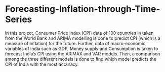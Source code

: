 # Forecasting-Inflation-through-Time-Series

In this project, Consumer Price Index (CPI) data of 100 countries in taken from the World Bank and ARIMA modelling is done to predict CPI (which is a measure of Inflation) for the future. Further, data of macro-economic variables of India such as GDP, Money supply and Consumption is taken to forecast India’s CPI using the ARIMAX and VAR models. Then, a comparison among the three different models is done to find which model predicts the CPI of India with the most accuracy.
